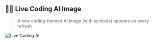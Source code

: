 ## 👨‍💻 Live Coding AI Image

> A new coding-themed AI image (with symbols) appears on every refresh

![Live Coding AI](https://image.pollinations.ai/prompt/ascii%20art%20of%20a%20coder%20typing%20on%20a%20terminal%20with%20symbols%20in%20a%20dark%20room?seed=${RANDOM})
